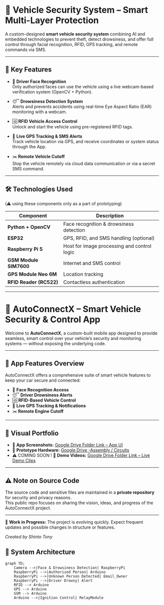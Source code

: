 # 🚗 Vehicle Security System – Smart Multi-Layer Protection

A custom-designed **smart vehicle security system** combining AI and embedded technologies to prevent theft, detect drowsiness, and offer full control through facial recognition, RFID, GPS tracking, and remote commands via SMS.

---

## 🔧 Key Features

- 🧠 **Driver Face Recognition**  
  Only authorized faces can use the vehicle using a live webcam-based verification system (OpenCV + Python).

- 😴 **Drowsiness Detection System**  
  Alerts and prevents accidents using real-time Eye Aspect Ratio (EAR) monitoring with a webcam.

- 🆔 **RFID Vehicle Access Control**  
  Unlock and start the vehicle using pre-registered RFID tags.

- 📍 **Live GPS Tracking & SMS Alerts**  
  Track vehicle location via GPS, and receive coordinates or system status through the App.

- ✂️ **Remote Vehicle Cutoff**  
  Stop the vehicle remotely via cloud data communication or via a secret SMS command.

---

## 🛠️ Technologies Used

(⚠️ using these components only as a part of prototyping)

| Component        | Description                      |
|------------------|----------------------------------|
| **Python + OpenCV** | Face recognition & drowsiness detection |
| **ESP32** | GPS, RFID, and SMS handling (optional) |
| **Raspberry Pi 5** | Host for image processing and control logic |
| **GSM Module SIM7600**     | Internet and SMS control   |
| **GPS Module Neo 6M**     | Location tracking             |
| **RFID Reader (RC522)** | Contactless authentication     |

---

# 🚗 AutoConnectX – Smart Vehicle Security & Control App

Welcome to **AutoConnectX**, a custom-built mobile app designed to provide seamless, smart control over your vehicle’s security and monitoring systems — without exposing the underlying code.

---

## 📱 App Features Overview

AutoConnectX offers a comprehensive suite of smart vehicle features to keep your car secure and connected:

- 🧠 **Face Recognition Access**  
- 😴 **Driver Drowsiness Alerts**  
- 🆔 **RFID-Based Vehicle Control**  
- 📍 **Live GPS Tracking & Notifications**  
- ✂️ **Remote Engine Cutoff**  

---

## 📂 Visual Portfolio 

- 📸 **App Screenshots:** [Google Drive Folder Link – App UI](https://drive.google.com/drive/folders/1HFt5DvUp-GYYjkV6Ozldppo9vVbuAs4N)  
- 🔧 **Prototype Hardware:** [Google Drive -Assembly / Circuits](https://drive.google.com/file/d/11MkbFJOGEe59w7ooO8E9-ArXU_J1jws4/view?usp=drivesdk)
- ⚠️ COMING SOON ! 🎥 **Demo Videos:** [Google Drive Folder Link – Live Demo Clips](COMING-SOON)  

---

## ⚠️ Note on Source Code

The source code and sensitive files are maintained in a **private repository** for security and privacy reasons.  
This public repo focuses on sharing the vision, ideas, and progress of the AutoConnectX project.

---

🚧 **Work in Progress:** The project is evolving quickly. Expect frequent updates and possible changes in structure or features.

*Created by Shinto Tony*  

## 📐 System Architecture

```mermaid
graph TD;
    Camera -->|Face & Drowsiness Detection| RaspberryPi
    RaspberryPi -->|Authorized Person| Arduino
    RaspberryPi -->|Unknown Person Detected| Email_Owner
    RaspberryPi -->|Driver Drowsy| Alert
    RFID --> Arduino
    GPS --> Arduino
    GSM --> Arduino
    Arduino -->|Ignition Control| RelayModule
